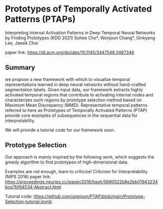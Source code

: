 # Prototypes of Temporally Activated Patterns (PTAPs)

Interpreting Internal Activation Patterns in Deep Temporal Neural Networks by Finding Prototypes (KDD 2021)
Sohee Cho*, Wonjoon Chang*, Ginkyeng Lee, Jaesik Choi

paper link: https://dl.acm.org/doi/abs/10.1145/3447548.3467346

## Summary
we propose a new framework with which to visualize temporal representations learned in deep neural networks without hand-crafted segmentation labels. Given input data, our framework extracts highly activated temporal regions that contribute to activating internal nodes and characterizes such regions by prototype selection method based on Maximum Mean Discrepancy (MMD). Representative temporal patterns referred to here as Prototypes of Temporally Activated Patterns (PTAP) provide core examples of subsequences in the sequential data for interpretability.

We will provide a tutorial code for our framework soon.

## Prototype Selection
Our approach is mainly inspired by the following work, which suggests the greedy algorithm to find prototypes of high-dimensional data.

Examples are not enough, learn to criticize! Criticism for Interpretability (NIPS 2016)
paper link: https://proceedings.neurips.cc/paper/2016/hash/5680522b8e2bb01943234bce7bf84534-Abstract.html

Tutorial code: https://github.com/onejoon/PTAP/blob/main/Prototype-Selection-tutorial.ipynb

